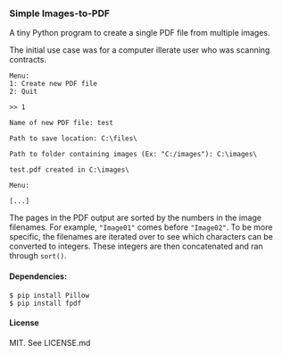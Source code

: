 ### Simple Images-to-PDF

A tiny Python program to create a single PDF file from multiple images.

The initial use case was for a computer illerate user who was scanning contracts.

```
Menu:
1: Create new PDF file
2: Quit

>> 1

Name of new PDF file: test

Path to save location: C:\files\

Path to folder containing images (Ex: "C:/images"): C:\images\

test.pdf created in C:\images\

Menu:

[...]
```

The pages in the PDF output are sorted by the numbers in the image filenames. For example, `"Image01"` comes before `"Image02"`. To be more specific, the filenames are iterated over to see which characters can be converted to integers. These integers are then concatenated and ran through `sort()`.

#### Dependencies:
```
$ pip install Pillow
$ pip install fpdf
```

#### License

MIT. See LICENSE.md
